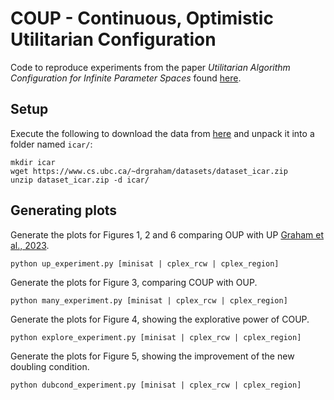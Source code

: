 # COUP - Continuous, Optimistic Utilitarian Configuration

Code to reproduce experiments from the paper *Utilitarian Algorithm Configuration for Infinite Parameter Spaces* found [here](...).

## Setup

Execute the following to download the data from [here](https://www.cs.ubc.ca/~drgraham/datasets.html) and unpack it into a folder named `icar/`:
```
mkdir icar
wget https://www.cs.ubc.ca/~drgraham/datasets/dataset_icar.zip
unzip dataset_icar.zip -d icar/
```

## Generating plots

Generate the plots for Figures 1, 2 and 6 comparing OUP with UP [Graham et al., 2023](https://arxiv.org/abs/2310.20401).
```
python up_experiment.py [minisat | cplex_rcw | cplex_region]
```

Generate the plots for Figure 3, comparing COUP with OUP.
```
python many_experiment.py [minisat | cplex_rcw | cplex_region]
```

Generate the plots for Figure 4, showing the explorative power of COUP.
```
python explore_experiment.py [minisat | cplex_rcw | cplex_region]
```

Generate the plots for Figure 5, showing the improvement of the new doubling condition. 
```
python dubcond_experiment.py [minisat | cplex_rcw | cplex_region]
```


